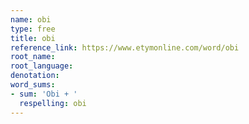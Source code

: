 ```yaml
---
name: obi
type: free
title: obi
reference_link: https://www.etymonline.com/word/obi
root_name: 
root_language: 
denotation: 
word_sums:
- sum: 'Obi + '
  respelling: obi
---
```

